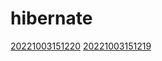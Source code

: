 # hibernate
[20221003151220](/zet/20221003151220/README.md)
[20221003151219](/zet/20221003151219/README.md)


